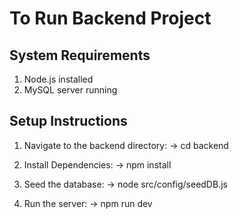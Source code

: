 # To Run Backend Project

## System Requirements

1. Node.js installed
2. MySQL server running

## Setup Instructions

1. Navigate to the backend directory:
   -> cd backend

2. Install Dependencies:
   -> npm install

3. Seed the database:
   -> node src/config/seedDB.js

4. Run the server:
   -> npm run dev
